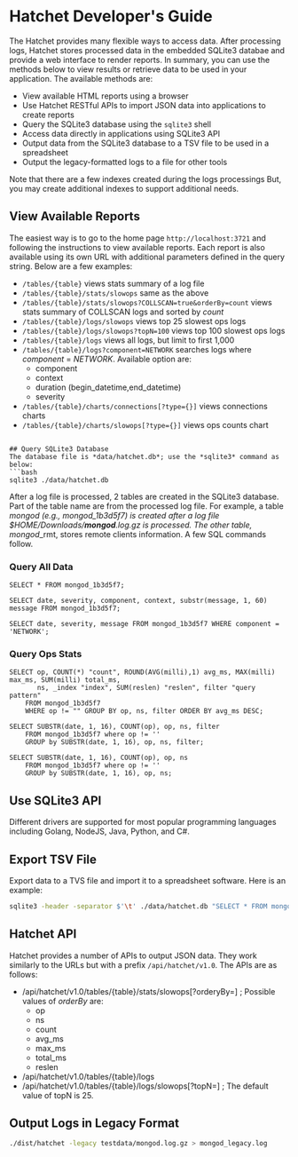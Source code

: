 # Hatchet Developer's Guide
The Hatchet provides many flexible ways to access data.  After processing logs, Hatchet stores processed data in the embedded SQLite3 databae and provide a web interface to render reports.  In summary, you can use the methods below to view results or retrieve data to be used in your application.  The available methods are:

- View available HTML reports using a browser
- Use Hatchet RESTful APIs to import JSON data into applications to create reports
- Query the SQLite3 database using the `sqlite3` shell
- Access data directly in applications using SQLite3 API
- Output data from the SQLite3 database to a TSV file to be used in a spreadsheet
- Output the legacy-formatted logs to a file for other tools

Note that there are a few indexes created during the logs processings  But, you may create additional indexes to support additional needs.

## View Available Reports
The easiest way is to go to the home page `http://localhost:3721` and following the instructions to view available reports.  Each report is also available using its own URL with additional parameters defined in the query string.  Below are a few examples:

- `/tables/{table}` views stats summary of a log file
- `/tables/{table}/stats/slowops` same as the above
- `/tables/{table}/stats/slowops?COLLSCAN=true&orderBy=count` views stats summary of COLLSCAN logs and sorted by *count*
- `/tables/{table}/logs/slowops` views top 25 slowest ops logs
- `/tables/{table}/logs/slowops?topN=100` views top 100 slowest ops logs
- `/tables/{table}/logs` views all logs, but limit to first 1,000
- `/tables/{table}/logs?component=NETWORK` searches logs where *component* = *NETWORK*.  Available option are:
  - component
  - context
  - duration (begin_datetime,end_datetime)
  - severity
- `/tables/{table}/charts/connections[?type={}]` views connections charts
- `/tables/{table}/charts/slowops[?type={}]` views ops counts chart
```

## Query SQLite3 Database
The database file is *data/hatchet.db*; use the *sqlite3* command as below:
```bash
sqlite3 ./data/hatchet.db
```

After a log file is processed, 2 tables are created in the SQLite3 database.  Part of the table name are from the processed log file.  For example, a table *mongod*_<hex> (e.g., mongod_1b3d5f7) is created after a log file $HOME/Downloads/**mongod**.log.gz is processed.  The other table, mongod_<hex>_rmt, stores remote clients information.  A few SQL commands follow.

### Query All Data
```sqlite3
SELECT * FROM mongod_1b3d5f7;
```

```sqlite3
SELECT date, severity, component, context, substr(message, 1, 60) message FROM mongod_1b3d5f7;
```

```sqlite3
SELECT date, severity, message FROM mongod_1b3d5f7 WHERE component = 'NETWORK';
```

### Query Ops Stats
```sqlite3
SELECT op, COUNT(*) "count", ROUND(AVG(milli),1) avg_ms, MAX(milli) max_ms, SUM(milli) total_ms,
       ns, _index "index", SUM(reslen) "reslen", filter "query pattern"
    FROM mongod_1b3d5f7
    WHERE op != "" GROUP BY op, ns, filter ORDER BY avg_ms DESC;
```

```sqlite3
SELECT SUBSTR(date, 1, 16), COUNT(op), op, ns, filter 
    FROM mongod_1b3d5f7 where op != ''
    GROUP by SUBSTR(date, 1, 16), op, ns, filter;
```

```sqlite3
SELECT SUBSTR(date, 1, 16), COUNT(op), op, ns
    FROM mongod_1b3d5f7 where op != ''
    GROUP by SUBSTR(date, 1, 16), op, ns;
```

## Use SQLite3 API
Different drivers are supported for most popular programming languages including Golang, NodeJS, Java, Python, and C#.

## Export TSV File
Export data to a TVS file and import it to a spreadsheet software.  Here is an example:
```bash
sqlite3 -header -separator $'\t' ./data/hatchet.db "SELECT * FROM mongod_1b3d5f7;" > mongod_1b3d5f7.tsv
```

## Hatchet API
Hatchet provides a number of APIs to output JSON data. They work similarly to the URLs but with a prefix `/api/hatchet/v1.0`.  The APIs are as follows:
- /api/hatchet/v1.0/tables/{table}/stats/slowops[?orderyBy=] ; Possible values of *orderBy* are:
  - op
  - ns
  - count
  - avg_ms
  - max_ms
  - total_ms
  - reslen
- /api/hatchet/v1.0/tables/{table}/logs
- /api/hatchet/v1.0/tables/{table}/logs/slowops[?topN=] ; The default value of topN is 25.

## Output Logs in Legacy Format
```bash
./dist/hatchet -legacy testdata/mongod.log.gz > mongod_legacy.log
```

